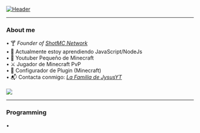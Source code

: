 [![Header](https://i.imgur.com/H27so1j.png)](https://www.youtube.com/channel/UCThgylWXZF5YvSZLI5-nWLg)

---

### About me
• :cocktail: _Founder of [ShotMC Network](https://discord.gg/Z5CFdkSgBs)_
<br>
• 🌱 Actualmente estoy aprendiendo JavaScript/NodeJs
<br>
• :movie_camera: Youtuber Pequeño de Minecraft
<br>
• :crossed_swords: Jugador de Minecraft PvP
<br>
• :wrench: Configurador de Plugin (Minecraft)
<br>
• 📬 Contacta conmigo: _[La Familia de JysusYT](https://discord.gg/3s6anBVFVM)_
<br>
<br>
![](https://discord-md-badge.vercel.app/api/shield/785588021357051925)
<br>

---

### Programming

•

